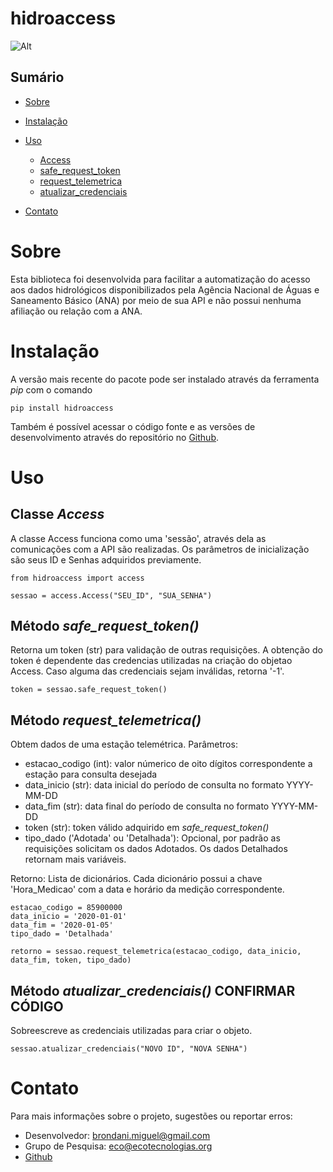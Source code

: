 # hidroaccess

![Alt](docs/images/ecotec.png "Identidade visual do grupo de pesquisa Ecotecnologias")
## Sumário
- [Sobre](#sobre)
- [Instalação](#instalação)
- [Uso](#uso)
    - [Access](#classe-access)
    - [safe_request_token](#método-safe_request_token)
    - [request_telemetrica](#método-request_telemetrica)
    - [atualizar_credenciais](#método-atualizar_credenciais-confirmar-código)

- [Contato](#contato)

# Sobre 
Esta biblioteca foi desenvolvida para facilitar a automatização do acesso aos dados hidrológicos disponibilizados pela Agência Nacional de Águas e Saneamento Básico (ANA) por meio de sua API e não possui nenhuma afiliação ou relação com a ANA.

# Instalação
A versão mais recente do pacote pode ser instalado através da ferramenta *pip* com o comando

```
pip install hidroaccess
```
Também é possível acessar o código fonte e as versões de desenvolvimento através do repositório no [Github](https://github.com/mBrond/hidroaccess).

# Uso
## Classe *Access*
A classe Access funciona como uma 'sessão', através dela as comunicações com a API são realizadas. Os parâmetros de inicialização são seus ID e Senhas adquiridos previamente.
```
from hidroaccess import access

sessao = access.Access("SEU_ID", "SUA_SENHA")
```

## Método *safe_request_token()*
Retorna um token (str) para validação de outras requisições. A obtenção do token é dependente das credencias utilizadas na criação do objetao Access. Caso alguma das credenciais sejam inválidas, retorna '-1'.
```
token = sessao.safe_request_token()
```
## Método *request_telemetrica()*
Obtem dados de uma estação telemétrica. Parâmetros:

- estacao_codigo (int): valor númerico de oito dígitos correspondente a estação para consulta desejada
- data_inicio (str): data inicial do período de consulta no formato YYYY-MM-DD
- data_fim (str): data final do período de consulta no formato YYYY-MM-DD
- token (str): token válido adquirido em *safe_request_token()* 
- tipo_dado ('Adotada' ou 'Detalhada'): Opcional, por padrão as requisições solicitam os dados Adotados. Os dados Detalhados retornam mais variáveis. 

Retorno: Lista de dicionários. Cada dicionário possui a chave 'Hora_Medicao' com a data e horário da medição correspondente.

```
estacao_codigo = 85900000
data_inicio = '2020-01-01'
data_fim = '2020-01-05'
tipo_dado = 'Detalhada'

retorno = sessao.request_telemetrica(estacao_codigo, data_inicio, data_fim, token, tipo_dado)
```

## Método *atualizar_credenciais()* CONFIRMAR CÓDIGO
Sobreescreve as credenciais utilizadas para criar o objeto.
```
sessao.atualizar_credenciais("NOVO ID", "NOVA SENHA")
```

# Contato
Para mais informações sobre o projeto, sugestões ou reportar erros:
- Desenvolvedor: brondani.miguel@gmail.com
- Grupo de Pesquisa: eco@ecotecnologias.org
- [Github](https://github.com/mBrond/hidroaccess)